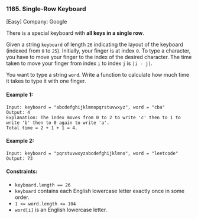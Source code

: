 ### 1165. Single-Row Keyboard

[Easy] Company: Google

There is a special keyboard with **all keys in a single row**.

Given a string `keyboard` of length `26` indicating the layout of the keyboard (indexed from `0` to `25`). Initially, your finger is at index `0`. To type a character, you have to move your finger to the index of the desired character. The time taken to move your finger from index `i` to index `j` is `|i - j|`.

You want to type a string `word`. Write a function to calculate how much time it takes to type it with one finger.

#### Example 1:
```
Input: keyboard = "abcdefghijklmnopqrstuvwxyz", word = "cba"
Output: 4
Explanation: The index moves from 0 to 2 to write 'c' then to 1 to write 'b' then to 0 again to write 'a'.
Total time = 2 + 1 + 1 = 4.
```
#### Example 2:
```
Input: keyboard = "pqrstuvwxyzabcdefghijklmno", word = "leetcode"
Output: 73
```


#### Constraints:

* `keyboard.length == 26`
* `keyboard` contains each English lowercase letter exactly once in some order.
* `1 <= word.length <= 104`
* `word[i]` is an English lowercase letter.